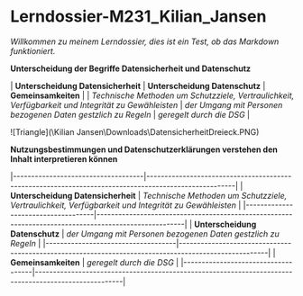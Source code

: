 # Lerndossier-M231_Kilian_Jansen

*Willkommen zu meinem Lerndossier, dies ist ein Test, ob das Markdown funktioniert.*

**Unterscheidung der Begriffe Datensicherheit und Datenschutz**



|                             **Unterscheidung Datensicherheit**                                       |                 **Unterscheidung Datenschutz**                 |  **Gemeinsamkeiten**       |
|  *Technische Methoden um Schutzziele, Vertraulichkeit, Verfügbarkeit und Integrität zu Gewähleisten* |  *der Umgang mit Personen bezogenen Daten gestzlich zu Regeln* |  *geregelt durch die DSG*  |     

 
![Triangle](\Kilian Jansen\Downloads\DatensicherheitDreieck.PNG)

**Nutzungsbestimmungen und Datenschutzerklärungen verstehen den Inhalt interpretieren können**





        

|------------------------------------|------------------------------------------------------------------------------------------------------|
| **Unterscheidung Datensicherheit** |  *Technische Methoden um Schutzziele, Vertraulichkeit, Verfügbarkeit und Integrität zu Gewähleisten* |
|------------------------------------|------------------------------------------------------------------------------------------------------|
|   **Unterscheidung Datenschutz**   |                   *der Umgang mit Personen bezogenen Daten gestzlich zu Regeln*                      |
|------------------------------------|------------------------------------------------------------------------------------------------------|
|       **Gemeinsamkeiten**          |                                   *geregelt durch die DSG*                                           |
|------------------------------------|------------------------------------------------------------------------------------------------------|

